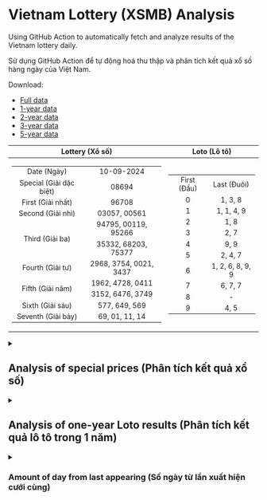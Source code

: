 # Vietnam Lottery (XSMB) Analysis

Using GitHub Action to automatically fetch and analyze results of the Vietnam lottery daily.

Sử dụng GitHub Action để tự động hoá thu thập và phân tích kết quả xổ số hàng ngày của Việt Nam.

Download:

* [Full data](https://raw.githubusercontent.com/khiemdoan/vietnam-lottery-xsmb-analysis/main/results/xsmb.csv)
* [1-year data](https://raw.githubusercontent.com/khiemdoan/vietnam-lottery-xsmb-analysis/main/results/xsmb_1_year.csv)
* [2-year data](https://raw.githubusercontent.com/khiemdoan/vietnam-lottery-xsmb-analysis/main/results/xsmb_2_year.csv)
* [3-year data](https://raw.githubusercontent.com/khiemdoan/vietnam-lottery-xsmb-analysis/main/results/xsmb_3_year.csv)
* [5-year data](https://raw.githubusercontent.com/khiemdoan/vietnam-lottery-xsmb-analysis/main/results/xsmb_5_year.csv)

| Lottery (Xổ số) | Loto (Lô tô) |
| :------------: | :----------: |
| <table><tr><td>Date (Ngày)</td><td>10-09-2024</td></tr><tr><td>Special (Giải dặc biệt)</td><td>08694</td></tr><tr><td>First (Giải nhất)</td><td>96708</td></tr><tr><td>Second (Giải nhì)</td><td>03057, 00561</td></tr><tr><td rowspan="2">Third (Giải ba)</td><td>94795, 00119, 95266</td></tr><tr><td>35332, 68203, 75377</td></tr><tr><td>Fourth (Giải tư)</td><td>2968, 3754, 0021, 3437</td></tr><tr><td rowspan="2">Fifth (Giải năm)</td><td>1962, 4728, 0411</td></tr><tr><td>3152, 6476, 3749</td></tr><tr><td>Sixth (Giải sáu)</td><td>577, 649, 569</td></tr><tr><td>Seventh (Giải bảy)</td><td>69, 01, 11, 14</td></tr></table> | <table><tr><td>First (Đầu)</td><td>Last (Đuôi)</td></tr><tr><td>0</td><td>1, 3, 8</td></tr><tr><td>1</td><td>1, 1, 4, 9</td></tr><tr><td>2</td><td>1, 8</td></tr><tr><td>3</td><td>2, 7</td></tr><tr><td>4</td><td>9, 9</td></tr><tr><td>5</td><td>2, 4, 7</td></tr><tr><td>6</td><td>1, 2, 6, 8, 9, 9</td></tr><tr><td>7</td><td>6, 7, 7</td></tr><tr><td>8</td><td>-</td></tr><tr><td>9</td><td>4, 5</td></tr></table> |

<details>
  <summary><h2>Analysis of special prices (Phân tích kết quả xổ số)</h2></summary>
  <h3>Amount of day from last appearing (Số ngày từ lần xuất hiện cuối cùng)</h3>

  ![Delta](images/special_delta.jpg)

  <h3>Top 10 amount of day from last appearing (Top 10 số lâu chưa xuất hiện)</h3>

  ![Delta top 10](images/special_delta_top_10.jpg)
</details>

<details>
  <summary><h2>Analysis of one-year Loto results (Phân tích kết quả lô tô trong 1 năm)</h2></summary>

  Max: 131. Min: 67.

  Mean: 97.74. Standard deviation: 11.73.

  <h3>Detail (Chi tiết)</h3>

  ![Detail](images/heatmap.jpg)

  <h3>Top 10</h3>

  ![Top 10](images/top-10.jpg)

  <h3>Distribution (Phân bổ)</h3>

  ![Distribution](images/distribution.jpg)
</details>

<details>
  <summary><h3>Amount of day from last appearing (Số ngày từ lần xuất hiện cưới cùng)</h2></summary>

  ![Delta](images/delta.jpg)

  <h3>Top 10 amount of day from last appearing (Top 10 số lâu chưa xuất hiện)</h3>

  ![Delta top 10](images/delta_top_10.jpg)
</details>